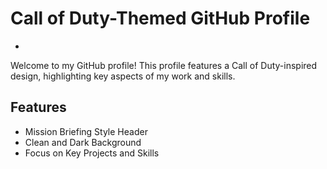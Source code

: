 # Call of Duty-Themed GitHub Profile
-
Welcome to my GitHub profile! This profile features a Call of Duty-inspired design, highlighting key aspects of my work and skills.

## Features

- Mission Briefing Style Header
- Clean and Dark Background
- Focus on Key Projects and Skills
